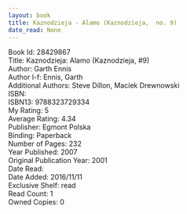 ```yaml
---
layout: book
title: Kaznodzieja - Alamo (Kaznodzieja,  no. 9)
date_read: None
---
```


Book Id: 28429867<br />
Title: Kaznodzieja: Alamo (Kaznodzieja, #9)<br />
Author: Garth Ennis<br />
Author l-f: Ennis, Garth<br />
Additional Authors: Steve Dillon, Maciek Drewnowski<br />
ISBN: <br />
ISBN13: 9788323729334<br />
My Rating: 5<br />
Average Rating: 4.34<br />
Publisher: Egmont Polska<br />
Binding: Paperback<br />
Number of Pages: 232<br />
Year Published: 2007<br />
Original Publication Year: 2001<br />
Date Read: <br />
Date Added: 2016/11/11<br />
Exclusive Shelf: read<br />
Read Count: 1<br />
Owned Copies: 0<br />

